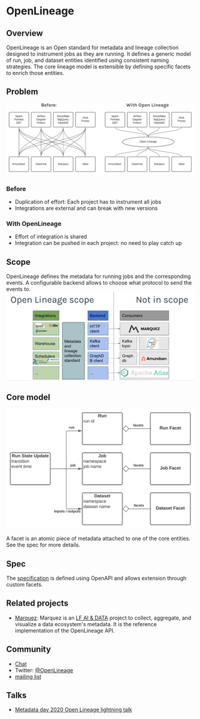 # OpenLineage

## Overview
OpenLineage is an Open standard for metadata and lineage collection designed to instrument jobs as they are running.
It defines a generic model of run, job, and dataset entities identified using consistent naming strategies.
The core lineage model is extensible by defining specific facets to enrich those entities.

## Problem
 ![Problem](doc/problem.png)

### Before
- Duplication of effort: Each project has to instrument all jobs
- Integrations are external and can break with new versions

### With OpenLineage
- Effort of integration is shared
- Integration can be pushed in each project: no need to play catch up

## Scope
OpenLineage defines the metadata for running jobs and the corresponding events.
A configurable backend allows to choose what protocol to send the events to.
 ![Scope](doc/Scope.png)

## Core model

 ![Model](doc/OpenLineageModel.svg)

 A facet is an atomic piece of metadata attached to one of the core entities.
 See the spec for more details.

## Spec
The [specification](spec/OpenLineage.md) is defined using OpenAPI and allows extension through custom facets.

## Related projects
- [Marquez](https://marquezproject.ai/): Marquez is an [LF AI & DATA](https://lfaidata.foundation/) project to collect, aggregate, and visualize a data ecosystem's metadata. It is the reference implementation of the OpenLineage API.

## Community
- [Chat](https://OpenLineage.slack.com)
- Twitter: [@OpenLineage](https://twitter.com/OpenLineage)
- [mailing list](https://groups.google.com/g/openlineage)

## Talks
 - [Metadata day 2020 Open Lineage lightning talk](https://www.youtube.com/watch?v=anlV5Er_BpM)

